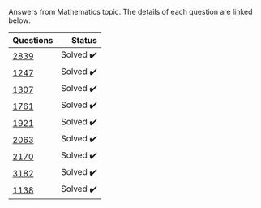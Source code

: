 Answers from Mathematics topic. The details of each question are linked below:

| Questions | Status                              |
|-----------|-----------------------------------------------------------------------------------------------:| 
| [2839](https://www.beecrowd.com.br/judge/en/problems/view/2839)      | Solved :heavy_check_mark:           |
| [1247](https://www.beecrowd.com.br/judge/en/problems/view/1247)      | Solved :heavy_check_mark:           |
| [1307](https://www.beecrowd.com.br/judge/en/problems/view/1307)      | Solved :heavy_check_mark:           |
| [1761](https://www.beecrowd.com.br/judge/en/problems/view/1761)      | Solved :heavy_check_mark:           |
| [1921](https://www.beecrowd.com.br/judge/en/problems/view/1921)      | Solved :heavy_check_mark:           |
| [2063](https://www.beecrowd.com.br/judge/en/problems/view/2063)      | Solved :heavy_check_mark:           |
| [2170](https://www.beecrowd.com.br/judge/en/problems/view/2170)      | Solved :heavy_check_mark:           |
| [3182](https://www.beecrowd.com.br/judge/en/problems/view/3182)      | Solved :heavy_check_mark:           |
| [1138](https://www.beecrowd.com.br/judge/en/problems/view/1138)      | Solved :heavy_check_mark:           |



